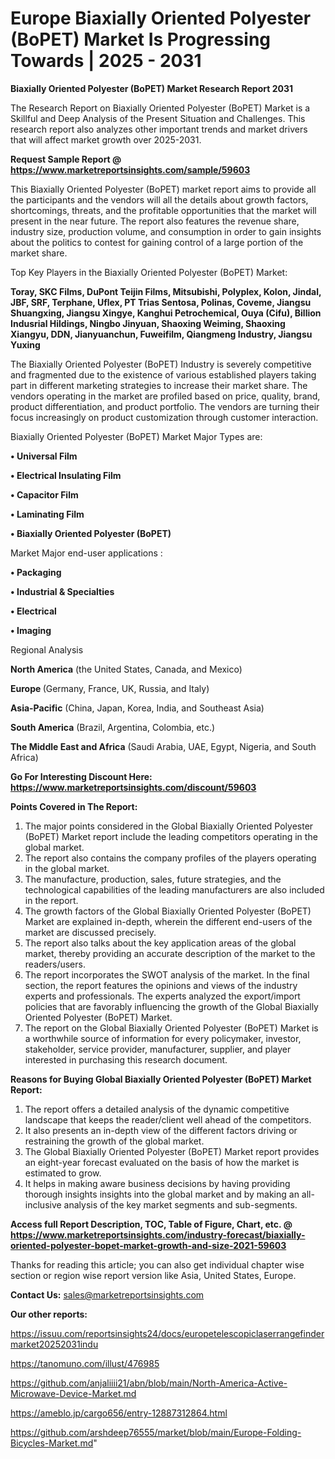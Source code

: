  # Europe Biaxially Oriented Polyester (BoPET) Market Is Progressing Towards | 2025 - 2031

<strong>Biaxially Oriented Polyester (BoPET) Market Research Report 2031</strong>

The Research Report on Biaxially Oriented Polyester (BoPET) Market is a Skillful and Deep Analysis of the Present Situation and Challenges. This research report also analyzes other important trends and market drivers that will affect market growth over 2025-2031.

<strong>Request Sample Report @ <a href=https://www.marketreportsinsights.com/sample/59603>https://www.marketreportsinsights.com/sample/59603</a></strong>

This Biaxially Oriented Polyester (BoPET) market report aims to provide all the participants and the vendors will all the details about growth factors, shortcomings, threats, and the profitable opportunities that the market will present in the near future. The report also features the revenue share, industry size, production volume, and consumption in order to gain insights about the politics to contest for gaining control of a large portion of the market share.

Top Key Players in the Biaxially Oriented Polyester (BoPET) Market:

<strong>Toray, SKC Films, DuPont Teijin Films, Mitsubishi, Polyplex, Kolon, Jindal, JBF, SRF, Terphane, Uflex, PT Trias Sentosa, Polinas, Coveme, Jiangsu Shuangxing, Jiangsu Xingye, Kanghui Petrochemical, Ouya (Cifu), Billion Indusrial Hildings, Ningbo Jinyuan, Shaoxing Weiming, Shaoxing Xiangyu, DDN, Jianyuanchun, Fuweifilm, Qiangmeng Industry, Jiangsu Yuxing</strong>

The Biaxially Oriented Polyester (BoPET) Industry is severely competitive and fragmented due to the existence of various established players taking part in different marketing strategies to increase their market share. The vendors operating in the market are profiled based on price, quality, brand, product differentiation, and product portfolio. The vendors are turning their focus increasingly on product customization through customer interaction.

Biaxially Oriented Polyester (BoPET) Market Major Types are:

<strong>• Universal Film

• Electrical Insulating Film

• Capacitor Film

• Laminating Film

• Biaxially Oriented Polyester (BoPET)</strong>

Market Major end-user applications :

<strong>• Packaging

• Industrial & Specialties

• Electrical

• Imaging</strong>

Regional Analysis

</u><strong><b>North America</b></strong> (the United States, Canada, and Mexico)

<strong><b>Europe </b></strong>(Germany, France, UK, Russia, and Italy)

<strong><b>Asia-Pacific</b></strong> (China, Japan, Korea, India, and Southeast Asia)

<strong><b>South America</b></strong> (Brazil, Argentina, Colombia, etc.)

<strong><b>The Middle East and Africa</b></strong> (Saudi Arabia, UAE, Egypt, Nigeria, and South Africa)

<strong>Go For Interesting Discount Here: <a href=https://www.marketreportsinsights.com/discount/59603>https://www.marketreportsinsights.com/discount/59603</a></strong>

<strong>Points Covered in The Report:</strong>
<ol>
  <li>The major points considered in the Global Biaxially Oriented Polyester (BoPET) Market report include the leading competitors operating in the global market.</li>
  <li>The report also contains the company profiles of the players operating in the global market.</li>
  <li>The manufacture, production, sales, future strategies, and the technological capabilities of the leading manufacturers are also included in the report.</li>
  <li>The growth factors of the Global Biaxially Oriented Polyester (BoPET) Market are explained in-depth, wherein the different end-users of the market are discussed precisely.</li>
  <li>The report also talks about the key application areas of the global market, thereby providing an accurate description of the market to the readers/users.</li>
  <li>The report incorporates the SWOT analysis of the market. In the final section, the report features the opinions and views of the industry experts and professionals. The experts analyzed the export/import policies that are favorably influencing the growth of the Global Biaxially Oriented Polyester (BoPET) Market.</li>
  <li>The report on the Global Biaxially Oriented Polyester (BoPET) Market is a worthwhile source of information for every policymaker, investor, stakeholder, service provider, manufacturer, supplier, and player interested in purchasing this research document.</li>
</ol>
<strong>Reasons for Buying Global Biaxially Oriented Polyester (BoPET) Market Report:</strong>

<ol>
  <li>The report offers a detailed analysis of the dynamic competitive landscape that keeps the reader/client well ahead of the competitors.</li>
  <li>It also presents an in-depth view of the different factors driving or restraining the growth of the global market.</li>
  <li>The Global Biaxially Oriented Polyester (BoPET) Market report provides an eight-year forecast evaluated on the basis of how the market is estimated to grow.</li>
  <li>It helps in making aware business decisions by having providing thorough insights insights into the global market and by making an all-inclusive analysis of the key market segments and sub-segments.</li>
</ol>
<strong>Access full Report Description, TOC, Table of Figure, Chart, etc. @ <a href=https://www.marketreportsinsights.com/industry-forecast/biaxially-oriented-polyester-bopet-market-growth-and-size-2021-59603>https://www.marketreportsinsights.com/industry-forecast/biaxially-oriented-polyester-bopet-market-growth-and-size-2021-59603</a></strong>


Thanks for reading this article; you can also get individual chapter wise section or region wise report version like Asia, United States, Europe.

<strong>Contact Us:</strong>
sales@marketreportsinsights.com

<strong>Our other reports:</strong>

<a href=https://issuu.com/reportsinsights24/docs/europetelescopiclaserrangefindermarket20252031indu>https://issuu.com/reportsinsights24/docs/europetelescopiclaserrangefindermarket20252031indu</a>

<a href=https://tanomuno.com/illust/476985>https://tanomuno.com/illust/476985</a>

<a href=https://github.com/anjaliiii21/abn/blob/main/North-America-Active-Microwave-Device-Market.md>https://github.com/anjaliiii21/abn/blob/main/North-America-Active-Microwave-Device-Market.md</a>

<a href=https://ameblo.jp/cargo656/entry-12887312864.html>https://ameblo.jp/cargo656/entry-12887312864.html</a>

<a href=https://github.com/arshdeep76555/market/blob/main/Europe-Folding-Bicycles-Market.md>https://github.com/arshdeep76555/market/blob/main/Europe-Folding-Bicycles-Market.md</a>"
